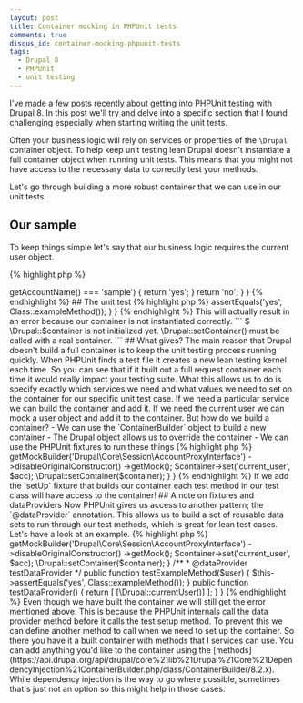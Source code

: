 ```yaml
---
layout: post
title: Container mocking in PHPUnit tests
comments: true
disqus_id: container-mocking-phpunit-tests
tags:
  - Drupal 8
  - PHPUnit
  - unit testing
---
```


I've made a few posts recently about getting into PHPUnit testing with Drupal 8. In this post we'll try and delve into a specific section that I found challenging especially when starting writing the unit tests.

Often your business logic will rely on services or properties of the `\Drupal` container object. To help keep unit testing lean Drupal doesn't instantiate a full container object when running unit tests. This means that you might not have access to the necessary data to correctly test your methods.

Let's go through building a more robust container that we can use in our unit tests.

## Our sample

To keep things simple let's say that our business logic requires the current user object.

{% highlight php %}
<?php
class Class {
  public static function exampleMethod() {
    if (\Drupal::currentUser()->getAccountName() === 'sample') {
      return 'yes';
    }
    return 'no';
  }
}
{% endhighlight %}

## The unit test

{% highlight php %}
<?php
class ClassTest extends UnitTestCase {
  public function testExampleMethod() {
    $this->assertEquals('yes', Class::exampleMethod());
  }
}
{% endhighlight %}

This will actually result in an error because our container is not instantiated correctly.

```
$ \Drupal::$container is not initialized yet. \Drupal::setContainer() must be called with a real container.
```

## What gives?

The main reason that Drupal doesn't build a full container is to keep the unit testing process running quickly. When PHPUnit finds a test file it creates a new lean testing kernel each time. So you can see that if it built out a full request container each time it would really impact your testing suite.

What this allows us to do is specify exactly which services we need and what values we need to set on the container for our specific unit test case. If we need a particular service we can build the container and add it. If we need the current user we can mock a user object and add it to the container.

But how do we build a container?

- We can use the `ContainerBuilder` object to build a new container
- The Drupal object allows us to override the container
- We can use the PHPUnit fixtures to run these things  

{% highlight php %}
<?php
class ClassTest extends UnitTestCase {
  public function setUp() {
    \Drupal::unsetContainer();
    $container = new ContainerBuilder();
    \Drupal::setContainer($container);
  }
}
{% endhighlight %}

That's it! We set up a container with `ContainerBuilder`. We can no call any of the available methods to build the container to match our test case. In the example we need the `current_user` property from the container, so we should set that!

{% highlight php %}
<?php
class ClassTest extends UnitTestCase {
  public function setUp() {
    \Drupal::unsetContainer();
    $container = new ContainerBuilder();

    $acc = $this->getMockBuilder('Drupal\Core\Session\AccountProxyInterface')
      ->disableOriginalConstructor()
      ->getMock();
    $container->set('current_user', $acc);

    \Drupal::setContainer($container);
  }
}
{% endhighlight %}

If we add the `setUp` fixture that builds our container each test method in our test class will have access to the container!

## A note on fixtures and dataProviders

Now PHPUnit gives us access to another pattern; the `@dataProvider` annotation. This allows us to build a set of reusable data sets to run through our test methods, which is great for lean test cases. Let's have a look at an example.

{% highlight php %}
<?php
class ClassTest extends UnitTestCase {
  public function setUp() {
    \Drupal::unsetContainer();
    $container = new ContainerBuilder();

    $acc = $this->getMockBuilder('Drupal\Core\Session\AccountProxyInterface')
      ->disableOriginalConstructor()
      ->getMock();
    $container->set('current_user', $acc);

    \Drupal::setContainer($container);
  }

  /**
   * @dataProvider testDataProvider
   */
  public function testExampleMethod($user) {
    $this->assertEquals('yes', Class::exampleMethod());
  }

  public function testDataProvider() {
    return [
      [\Drupal::currentUser()]
    ];
  }

}
{% endhighlight %}

Even though we have built the container we will still get the error mentioned above. This is because the PHPUnit internals call the data provider method before it calls the test setup method. To prevent this we can define another method to call when we need to set up the container.

So there you have it a built container with methods that I services can use. You can add anything you'd like to the container using the [methods](https://api.drupal.org/api/drupal/core%21lib%21Drupal%21Core%21DependencyInjection%21ContainerBuilder.php/class/ContainerBuilder/8.2.x). While dependency injection is the way to go where possible, sometimes that's just not an option so this might help in those cases.
